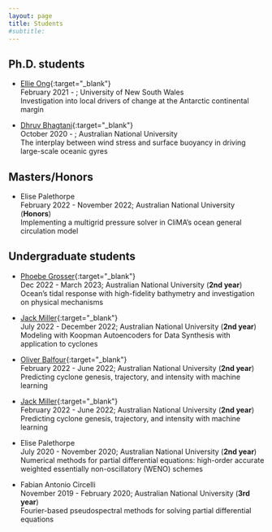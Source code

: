 ```yaml
---
layout: page
title: Students
#subtitle:
---
```


## Ph.D. students

- [Ellie Ong][ellie-website]{:target="_blank"}<br/>
  February 2021 - ; University of New South Wales <br/>
  Investigation into local drivers of change at the Antarctic continental margin

- [Dhruv Bhagtani][dhruv-website]{:target="_blank"} <br/>
  October 2020 - ; Australian National University <br/>
  The interplay between wind stress and surface buoyancy in driving large-scale oceanic gyres

## Masters/Honors

- Elise Palethorpe <br/>
  February 2022 - November 2022; Australian National University (**Honors**) <br/>
  Implementing a multigrid pressure solver in CliMA’s ocean general circulation model

## Undergraduate students

- [Phoebe Grosser][phoebe-github]{:target="_blank"} <br/>
  Dec 2022 - March 2023; Australian National University (**2nd year**) <br/>
  Ocean’s tidal response with high-fidelity bathymetry and investigation on physical mechanisms

- [Jack Miller][jack-github]{:target="_blank"} <br/>
  July 2022 - December 2022; Australian National University (**2nd year**) <br/>
  Modeling with Koopman Autoencoders for Data Synthesis with application to cyclones

- [Oliver Balfour][oliver-github]{:target="_blank"} <br/>
  February 2022 - June 2022; Australian National University (**2nd year**) <br/>
  Predicting cyclone genesis, trajectory, and intensity with machine learning

- [Jack Miller][jack-github]{:target="_blank"} <br/>
  February 2022 - June 2022; Australian National University (**2nd year**) <br/>
  Predicting cyclone genesis, trajectory, and intensity with machine learning

- Elise Palethorpe <br/>
  July 2020 - November 2020; Australian National University (**2nd year**) <br/>
  Numerical methods for partial differential equations: high-order accurate weighted essentially non-oscillatory (WENO) schemes

- Fabian Antonio Circelli <br/>
  November 2019 - February 2020; Australian National University (**3rd year**) <br/>
  Fourier-based pseudospectral methods for solving partial differential equations

[ellie-website]: https://ongqingyee.github.io
[dhruv-website]: https://earthsciences.anu.edu.au/people/students/dhruv-bhagtani
[oliver-github]: https://github.com/OliverBalfour
[jack-github]: https://github.com/jackmiller2003
[phoebe-github]: https://github.com/pgrosser1
